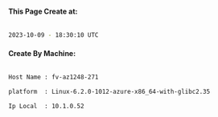 
   
#### This Page Create at:

```bash

2023-10-09 - 18:30:10 UTC

```

#### Create By Machine:

```bash

Host Name : fv-az1248-271

platform  : Linux-6.2.0-1012-azure-x86_64-with-glibc2.35

Ip Local  : 10.1.0.52

```

